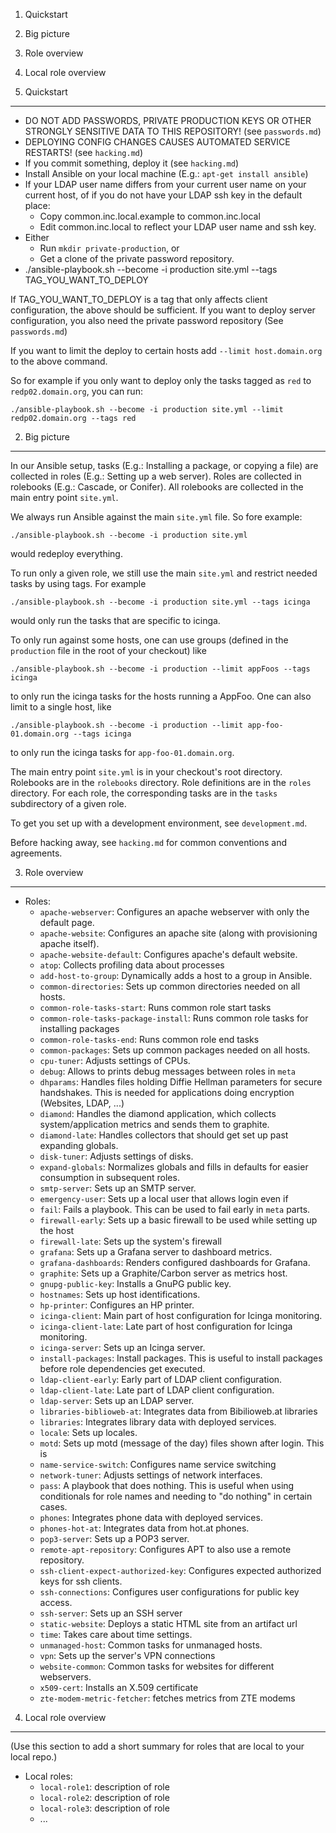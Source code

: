 1. Quickstart
2. Big picture
3. Role overview
4. Local role overview



1. Quickstart
-------------

* DO NOT ADD PASSWORDS, PRIVATE PRODUCTION KEYS OR OTHER STRONGLY
  SENSITIVE DATA TO THIS REPOSITORY!
  (see `passwords.md`)
* DEPLOYING CONFIG CHANGES CAUSES AUTOMATED SERVICE RESTARTS!
  (see `hacking.md`)
* If you commit something, deploy it
  (see `hacking.md`)
* Install Ansible on your local machine (E.g.: `apt-get install ansible`)
* If your LDAP user name differs from your current user name on your
  current host, of if you do not have your LDAP ssh key in the default
  place:
    - Copy common.inc.local.example to common.inc.local
    - Edit common.inc.local to reflect your LDAP user name and ssh
      key.
* Either
   - Run `mkdir private-production`, or
   - Get a clone of the private password repository.
* ./ansible-playbook.sh --become -i production site.yml --tags TAG_YOU_WANT_TO_DEPLOY

If TAG_YOU_WANT_TO_DEPLOY is a tag that only affects client
configuration, the above should be sufficient. If you want to deploy
server configuration, you also need the private password repository
(See `passwords.md`)

If you want to limit the deploy to certain hosts add `--limit
host.domain.org` to the above command.

So for example if you only want to deploy only the tasks tagged as
`red` to `redp02.domain.org`, you can run:

```
./ansible-playbook.sh --become -i production site.yml --limit redp02.domain.org --tags red
```


2. Big picture
--------------

In our Ansible setup, tasks (E.g.: Installing a package, or copying a
file) are collected in roles (E.g.: Setting up a web server). Roles
are collected in rolebooks (E.g.: Cascade, or Conifer). All rolebooks
are collected in the main entry point `site.yml`.

We always run Ansible against the main `site.yml` file.
So fore example:

```
./ansible-playbook.sh --become -i production site.yml
```

would redeploy everything.

To run only a given role, we still use the main `site.yml` and
restrict needed tasks by using tags. For example

```
./ansible-playbook.sh --become -i production site.yml --tags icinga
```

would only run the tasks that are specific to icinga.

To only run against some hosts, one can use groups (defined in the
`production` file in the root of your checkout) like

```
./ansible-playbook.sh --become -i production --limit appFoos --tags icinga
```

to only run the icinga tasks for the hosts running a AppFoo. One can
also limit to a single host, like

```
./ansible-playbook.sh --become -i production --limit app-foo-01.domain.org --tags icinga
```

to only run the icinga tasks for `app-foo-01.domain.org`.

The main entry point `site.yml` is in your checkout's root directory.
Rolebooks are in the `rolebooks` directory.
Role definitions are in the `roles` directory.
For each role, the corresponding tasks are in the `tasks` subdirectory
of a given role.

To get you set up with a development environment, see
`development.md`.

Before hacking away, see `hacking.md` for common conventions and
agreements.



3. Role overview
----------------

* Roles:
  - `apache-webserver`: Configures an apache webserver with only the
    default page.
  - `apache-website`: Configures an apache site (along with
    provisioning apache itself).
  - `apache-website-default`: Configures apache's default website.
  - `atop`: Collects profiling data about processes
  - `add-host-to-group`: Dynamically adds a host to a group in Ansible.
  - `common-directories`: Sets up common directories needed on all hosts.
  - `common-role-tasks-start`: Runs common role start tasks
  - `common-role-tasks-package-install`: Runs common role tasks for installing
    packages
  - `common-role-tasks-end`: Runs common role end tasks
  - `common-packages`: Sets up common packages needed on all hosts.
  - `cpu-tuner`: Adjusts settings of CPUs.
  - `debug`: Allows to prints debug messages between roles in `meta`
  - `dhparams`: Handles files holding Diffie Hellman parameters for secure
    handshakes. This is needed for applications doing encryption (Websites,
    LDAP, ...)
  - `diamond`: Handles the diamond application, which collects
    system/application metrics and sends them to graphite.
  - `diamond-late`: Handles collectors that should get set up past expanding
    globals.
  - `disk-tuner`: Adjusts settings of disks.
  - `expand-globals`: Normalizes globals and fills in defaults for easier
    consumption in subsequent roles.
  - `smtp-server`: Sets up an SMTP server.
  - `emergency-user`: Sets up a local user that allows login even if
  - `fail`: Fails a playbook. This can be used to fail early in `meta` parts.
  - `firewall-early`: Sets up a basic firewall to be used while setting up the
    host
  - `firewall-late`: Sets up the system's firewall
  - `grafana`: Sets up a Grafana server to dashboard metrics.
  - `grafana-dashboards`: Renders configured dashboards for Grafana.
  - `graphite`: Sets up a Graphite/Carbon server as metrics host.
  - `gnupg-public-key`: Installs a GnuPG public key.
  - `hostnames`: Sets up host identifications.
  - `hp-printer`: Configures an HP printer.
  - `icinga-client`: Main part of host configuration for Icinga monitoring.
  - `icinga-client-late`: Late part of host configuration for Icinga monitoring.
  - `icinga-server`: Sets up an Icinga server.
  - `install-packages`: Install packages. This is useful to install
    packages before role dependencies get executed.
  - `ldap-client-early`: Early part of LDAP client configuration.
  - `ldap-client-late`: Late part of LDAP client configuration.
  - `ldap-server`: Sets up an LDAP server.
  - `libraries-biblioweb-at`: Integrates data from Bibilioweb.at libraries
  - `libraries`: Integrates library data with deployed services.
  - `locale`: Sets up locales.
  - `motd`: Sets up motd (message of the day) files shown after login. This is
  - `name-service-switch`: Configures name service switching
  - `network-tuner`: Adjusts settings of network interfaces.
  - `pass`: A playbook that does nothing. This is useful when using
    conditionals for role names and needing to "do nothing" in certain
    cases.
  - `phones`: Integrates phone data with deployed services.
  - `phones-hot-at`: Integrates data from hot.at phones.
  - `pop3-server`: Sets up a POP3 server.
  - `remote-apt-repository`: Configures APT to also use a remote repository.
  - `ssh-client-expect-authorized-key`: Configures expected authorized
    keys for ssh clients.
  - `ssh-connections`: Configures user configurations for public key access.
  - `ssh-server`: Sets up an SSH server
  - `static-website`: Deploys a static HTML site from an artifact url
  - `time`: Takes care about time settings.
  - `unmanaged-host`: Common tasks for unmanaged hosts.
  - `vpn`: Sets up the server's VPN connections
  - `website-common`: Common tasks for websites for different webservers.
  - `x509-cert`: Installs an X.509 certificate
  - `zte-modem-metric-fetcher`: fetches metrics from ZTE modems



4. Local role overview
----------------------

(Use this section to add a short summary for roles that are local to
your local repo.)

* Local roles:
  - `local-role1`: description of role
  - `local-role2`: description of role
  - `local-role3`: description of role
  - ...
